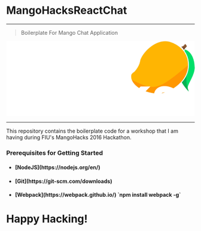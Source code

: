 # MangoHacksReactChat
---
> Boilerplate For Mango Chat Application

![](public/img/MangoHacks.png)

---

This repository contains the boilerplate code for a workshop that I am having
during FIU's MangoHacks 2016 Hackathon.

### Prerequisites for Getting Started

+ <h4> [NodeJS](https://nodejs.org/en/) </h4>
+ <h4> [Git](https://git-scm.com/downloads) </h4>
+ <h4> [Webpack](https://webpack.github.io/) `npm install webpack -g` </h4>

# Happy Hacking!
